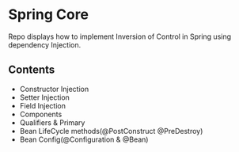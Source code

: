 # Spring Core
Repo displays how to implement Inversion of Control in Spring using dependency Injection.

## Contents

- Constructor Injection
- Setter Injection
- Field Injection
- Components
- Qualifiers & Primary
- Bean LifeCycle methods(@PostConstruct @PreDestroy)
- Bean Config(@Configuration & @Bean)